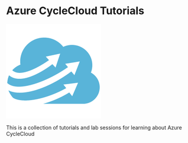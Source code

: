 # Azure CycleCloud Tutorials
![CycleCloud Logo](Cloud_Cycle_256.png)

This is a collection of tutorials and lab sessions for learning about Azure CycleCloud
